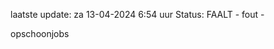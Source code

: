 laatste update: 
za 13-04-2024  6:54   uur 
Status: FAALT - fout - 
<div class="service R">opschoonjobs</div>